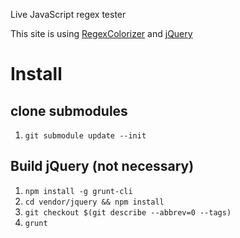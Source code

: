 Live JavaScript regex tester

This site is using [RegexColorizer](http://stevenlevithan.com/regex/colorizer)
and [jQuery](http://jquery.com)

# Install

## clone submodules
 1. `git submodule update --init`

## Build jQuery (not necessary)
 1. `npm install -g grunt-cli`
 2. `cd vendor/jquery && npm install`
 3. `git checkout $(git describe --abbrev=0 --tags)`
 4. `grunt`
